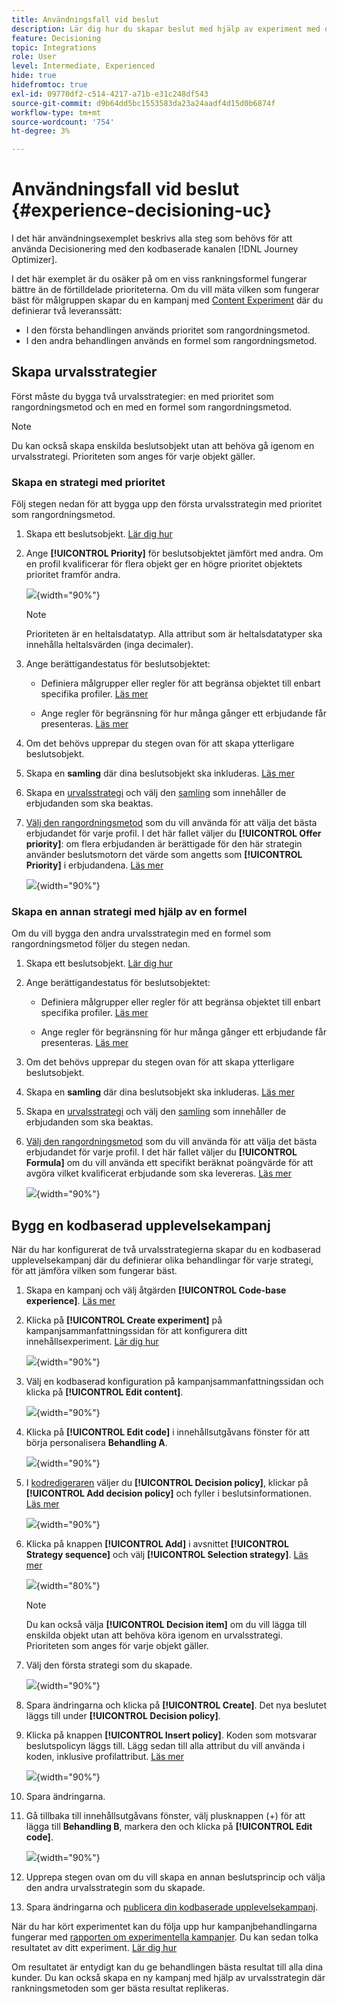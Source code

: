 ```yaml
---
title: Användningsfall vid beslut
description: Lär dig hur du skapar beslut med hjälp av experiment med den kodbaserade kanalen
feature: Decisioning
topic: Integrations
role: User
level: Intermediate, Experienced
hide: true
hidefromtoc: true
exl-id: 09770df2-c514-4217-a71b-e31c248df543
source-git-commit: d9b64dd5bc1553583da23a24aadf4d15d0b6874f
workflow-type: tm+mt
source-wordcount: '754'
ht-degree: 3%

---
```


# Användningsfall vid beslut {#experience-decisioning-uc}

I det här användningsexemplet beskrivs alla steg som behövs för att använda Decisionering med den kodbaserade kanalen [!DNL Journey Optimizer].

I det här exemplet är du osäker på om en viss rankningsformel fungerar bättre än de förtilldelade prioriteterna. Om du vill mäta vilken som fungerar bäst för målgruppen skapar du en kampanj med [Content Experiment](../content-management/content-experiment.md) där du definierar två leveranssätt:

* I den första behandlingen används prioritet som rangordningsmetod.
* I den andra behandlingen används en formel som rangordningsmetod.

## Skapa urvalsstrategier

Först måste du bygga två urvalsstrategier: en med prioritet som rangordningsmetod och en med en formel som rangordningsmetod.

>[!NOTE]
>
>Du kan också skapa enskilda beslutsobjekt utan att behöva gå igenom en urvalsstrategi. Prioriteten som anges för varje objekt gäller.

### Skapa en strategi med prioritet

Följ stegen nedan för att bygga upp den första urvalsstrategin med prioritet som rangordningsmetod.

1. Skapa ett beslutsobjekt. [Lär dig hur](items.md)

1. Ange **[!UICONTROL Priority]** för beslutsobjektet jämfört med andra. Om en profil kvalificerar för flera objekt ger en högre prioritet objektets prioritet framför andra.

   ![](assets/exd-uc-item-priority.png){width="90%"}

   >[!NOTE]
   >
   >Prioriteten är en heltalsdatatyp. Alla attribut som är heltalsdatatyper ska innehålla heltalsvärden (inga decimaler).

1. Ange berättigandestatus för beslutsobjektet:

   * Definiera målgrupper eller regler för att begränsa objektet till enbart specifika profiler. [Läs mer](items.md#eligibility)

   * Ange regler för begränsning för hur många gånger ett erbjudande får presenteras. [Läs mer](items.md#capping)

1. Om det behövs upprepar du stegen ovan för att skapa ytterligare beslutsobjekt.

1. Skapa en **samling** där dina beslutsobjekt ska inkluderas. [Läs mer](collections.md)

1. Skapa en [urvalsstrategi](selection-strategies.md#create-selection-strategy) och välj den [samling](collections.md) som innehåller de erbjudanden som ska beaktas.

1. [Välj den rangordningsmetod](#select-ranking-method) som du vill använda för att välja det bästa erbjudandet för varje profil. I det här fallet väljer du **[!UICONTROL Offer priority]**: om flera erbjudanden är berättigade för den här strategin använder beslutsmotorn det värde som angetts som **[!UICONTROL Priority]** i erbjudandena. [Läs mer](selection-strategies.md#offer-priority)

   ![](assets/exd-uc-strategy-priority.png){width="90%"}

### Skapa en annan strategi med hjälp av en formel

Om du vill bygga den andra urvalsstrategin med en formel som rangordningsmetod följer du stegen nedan.

1. Skapa ett beslutsobjekt. [Lär dig hur](items.md)

   <!--Do you need to set the same **[!UICONTROL Priority]** as for the first decision item, or it won't be considered at all?-->

1. Ange berättigandestatus för beslutsobjektet:

   * Definiera målgrupper eller regler för att begränsa objektet till enbart specifika profiler. [Läs mer](items.md#eligibility)

   * Ange regler för begränsning för hur många gånger ett erbjudande får presenteras. [Läs mer](items.md#capping)

1. Om det behövs upprepar du stegen ovan för att skapa ytterligare beslutsobjekt.

1. Skapa en **samling** där dina beslutsobjekt ska inkluderas. [Läs mer](collections.md)

1. Skapa en [urvalsstrategi](selection-strategies.md#create-selection-strategy) och välj den [samling](collections.md) som innehåller de erbjudanden som ska beaktas.

1. [Välj den rangordningsmetod](#select-ranking-method) som du vill använda för att välja det bästa erbjudandet för varje profil. I det här fallet väljer du **[!UICONTROL Formula]** om du vill använda ett specifikt beräknat poängvärde för att avgöra vilket kvalificerat erbjudande som ska levereras. [Läs mer](selection-strategies.md#ranking-formula)

   ![](assets/exd-uc-strategy-formula.png){width="90%"}

## Bygg en kodbaserad upplevelsekampanj

<!--To present the best dynamic offer and experience to your visitors on your website or mobile app, add a decision policy to a code-based campaign.

Define two delivery treatments each containing a different decision policy.-->

När du har konfigurerat de två urvalsstrategierna skapar du en kodbaserad upplevelsekampanj där du definierar olika behandlingar för varje strategi, för att jämföra vilken som fungerar bäst.

1. Skapa en kampanj och välj åtgärden **[!UICONTROL Code-base experience]**. [Läs mer](../code-based/create-code-based.md)

1. Klicka på **[!UICONTROL Create experiment]** på kampanjsammanfattningssidan för att konfigurera ditt innehållsexperiment. [Lär dig hur](../content-management/content-experiment.md)

   ![](assets/exd-uc-create-experiment.png){width="90%"}

1. Välj en kodbaserad konfiguration på kampanjsammanfattningssidan och klicka på **[!UICONTROL Edit content]**.

   ![](assets/exd-uc-edit-cbe-content.png){width="90%"}

1. Klicka på **[!UICONTROL Edit code]** i innehållsutgåvans fönster för att börja personalisera **Behandling A**.

   ![](assets/exd-uc-experiment-treatment-a.png){width="90%"}

1. I [kodredigeraren](../code-based/create-code-based.md#edit-code) väljer du **[!UICONTROL Decision policy]**, klickar på **[!UICONTROL Add decision policy]** och fyller i beslutsinformationen. [Läs mer](create-decision.md#add)

   ![](assets/decision-code-based-create.png){width="90%"}

1. Klicka på knappen **[!UICONTROL Add]** i avsnittet **[!UICONTROL Strategy sequence]** och välj **[!UICONTROL Selection strategy]**. [Läs mer](create-decision.md#select)

   ![](assets/decision-code-based-strategy-sequence.png){width="80%"}

   >[!NOTE]
   >
   >Du kan också välja **[!UICONTROL Decision item]** om du vill lägga till enskilda objekt utan att behöva köra igenom en urvalsstrategi. Prioriteten som anges för varje objekt gäller.

1. Välj den första strategi som du skapade.

   ![](assets/exd-uc-experiment-strategy-priority.png){width="90%"}

1. Spara ändringarna och klicka på **[!UICONTROL Create]**. Det nya beslutet läggs till under **[!UICONTROL Decision policy]**.

1. Klicka på knappen **[!UICONTROL Insert policy]**. Koden som motsvarar beslutspolicyn läggs till. Lägg sedan till alla attribut du vill använda i koden, inklusive profilattribut. [Läs mer](create-decision.md#use-decision-policy)

   ![](assets/exd-uc-experiment-insert-policy.png){width="90%"}

1. Spara ändringarna.

1. Gå tillbaka till innehållsutgåvans fönster, välj plusknappen (+) för att lägga till **Behandling B**, markera den och klicka på **[!UICONTROL Edit code]**.

   ![](assets/exd-uc-experiment-treatment-b.png){width="90%"}

1. Upprepa stegen ovan om du vill skapa en annan beslutsprincip och välja den andra urvalsstrategin som du skapade. <!--Do you need to create exactly the same content to compare only the ranking method?-->

1. Spara ändringarna och [publicera din kodbaserade upplevelsekampanj](../code-based/publish-code-based.md).

När du har kört experimentet kan du följa upp hur kampanjbehandlingarna fungerar med [rapporten om experimentella kampanjer](../reports/campaign-global-report-cja-experimentation.md).<!-- and [report on decisioning](cja-reporting.md).--> Du kan sedan tolka resultatet av ditt experiment. [Lär dig hur](../content-management/get-started-experiment.md#interpret-results)

Om resultatet är entydigt kan du ge behandlingen bästa resultat till alla dina kunder. Du kan också skapa en ny kampanj med hjälp av urvalsstrategin där rankningsmetoden som ger bästa resultat replikeras.